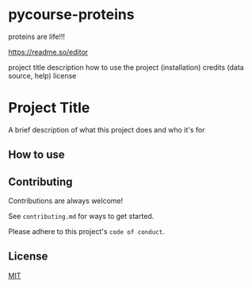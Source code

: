 # pycourse-proteins

 proteins are life!!!
 
https://readme.so/editor

project title
description
how to use the project (installation)
credits (data source, help)
license


# Project Title

A brief description of what this project does and who it's for


## How to use
## Contributing

Contributions are always welcome!

See `contributing.md` for ways to get started.

Please adhere to this project's `code of conduct`.


## License

[MIT](https://choosealicense.com/licenses/mit/)

